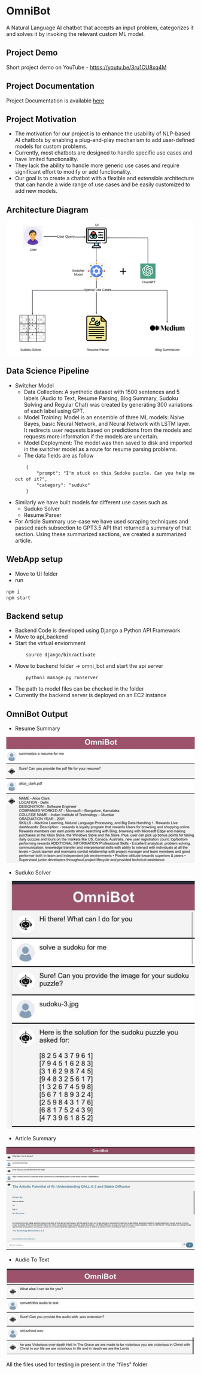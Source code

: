 # OmniBot
A Natural Language AI chatbot that accepts an input problem, categorizes it and solves it by invoking the relevant custom ML model. 

## Project Demo
Short project demo on YouTube - https://youtu.be/3ru1CU8xq4M

## Project Documentation
Project Documentation is available [here](https://docs.google.com/document/d/1lO4cFfUmj0LciJELf5P9Y5nMdugfiKDmT5L8v7vtl5Y/edit)

## Project Motivation
- The motivation for our project is to enhance the usability of NLP-based AI chatbots by enabling a plug-and-play mechanism to add user-defined models for custom problems. 
- Currently, most chatbots are designed to handle specific use cases and have limited functionality.
- They lack the ability to handle more generic use cases and require significant effort to modify or add functionality.
- Our goal is to create a chatbot with a flexible and extensible architecture that can handle a wide range of use cases and be easily customized to add new models.

## Architecture Diagram
![Architecture Diagram](/Images/FinalProjectDiagram.png?raw=true "Architecture Diagram")

## Data Science Pipeline
- Switcher Model
    - Data Collection: A synthetic dataset with 1500 sentences and 5 labels (Audio to Text, Resume Parsing, Blog Summary, Sudoku Solving and Regular Chat) was created by generating 300 variations of each label using GPT.
    - Model Training: Model is an ensemble of three ML models: Naive Bayes, basic Neural Network, and Neural Network with LSTM layer. It redirects user requests based on predictions from the models and requests more information if the models are uncertain.
    - Model Deployment: The model was then saved to disk and imported in the switcher model as a route for resume parsing problems.
    - The data fields are as follow
    ```
        {
            "prompt": "I'm stuck on this Sudoku puzzle. Can you help me out of it?",
            "category": "suduko"
        }
    ```
- Similarly we have built models for different use cases such as 
    - Suduko Solver
    - Resume Parser
- For Article Summary use-case we have used scraping techniques and passed each subsection to GPT3.5 API that returned a summary of that section. Using these summarized sections, we created a summarized article.

## WebApp setup
- Move to UI folder
- run 
```
npm i
npm start
```

## Backend setup
- Backend Code is developed using Django a Python API Framework 
- Move to api_backend
- Start the virtual enviornment
    ```
        source django/bin/activate 
    ```
- Move to backend folder -> omni_bot and start the api server
    ```
        python3 manage.py runserver
    ```
- The path to model files can be checked in the folder
- Currently the backend server is deployed on an EC2 instance

## OmniBot Output
- Resume Summary

![Resume Summary](/Images/ResumeSummary.png?raw=true "Resume Summary")

- Suduko Solver

![Sudoku Solver](/Images/SudokuSolver.png?raw=true "Sudoku Solver")
- Article Summary

![Article Summary](/Images/ArticleSummary.png?raw=true "Article Summary")

- Audio To Text

![Audio To Text](/Images/AudioToText.png?raw=true "Audio To Text")

All the files used for testing in present in the "files" folder